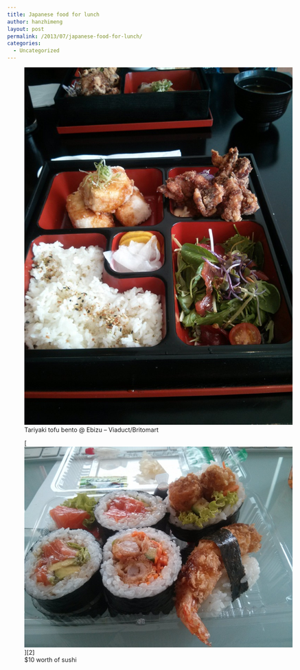 ```yaml
---
title: Japanese food for lunch
author: hanzhimeng
layout: post
permalink: /2013/07/japanese-food-for-lunch/
categories:
  - Uncategorized
---
```

<figure id="attachment_824" style="width: 625px;" class="wp-caption alignnone"><img class="size-large wp-image-824" alt="Tariyaki tofu bento @ Ebizu - Viaduct/Britomart" src="/images/uploads/2013/07/2013-07-04-13.06.34-768x1024.jpg" width="625" height="833" /><figcaption class="wp-caption-text">Tariyaki tofu bento @ Ebizu &#8211; Viaduct/Britomart</figcaption></figure> <figure id="attachment_823" style="width: 625px;" class="wp-caption alignnone">[<img class="size-large wp-image-823" alt="$10 worth of sushi" src="/images/uploads/2013/07/2013-06-25-12.37.06-1024x768.jpg" width="625" height="468" />][2]<figcaption class="wp-caption-text">$10 worth of sushi</figcaption></figure>

 [1]: /images/uploads/2013/07/2013-07-04-13.06.34.jpg
 [2]: /images/uploads/2013/07/2013-06-25-12.37.06.jpg
